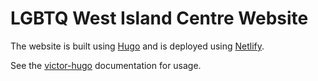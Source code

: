 # LGBTQ West Island Centre Website

The website is built using [Hugo](https://gohugo.io) and is deployed using [Netlify](https://www.netlify.com/).

See the [victor-hugo](https://github.com/netlify/victor-hugo#usage) documentation for usage.
